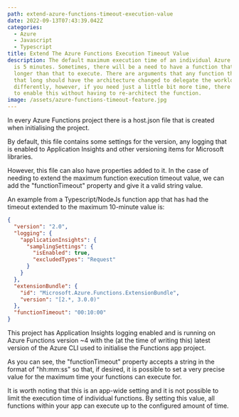 ```yaml
---
path: extend-azure-functions-timeout-execution-value
date: 2022-09-13T07:43:39.042Z
categories:
  - Azure
  - Javascript
  - Typescript
title: Extend The Azure Functions Execution Timeout Value
description: The default maximum execution time of an individual Azure Function
  is 5 minutes. Sometimes, there will be a need to have a function that takes
  longer than that to execute. There are arguments that any function that takes
  that long should have the architecture changed to delegate the workload
  differently, however, if you need just a little bit more time, there is a way
  to enable this without having to re-architect the function.
image: /assets/azure-functions-timeout-feature.jpg
---
```

In every Azure Functions project there is a host.json file that is created when initialising the project.

By default, this file contains some settings for the version, any logging that is enabled to Application Insights and other versioning items for Microsoft libraries.

However, this file can also have properties added to it. In the case of needing to extend the maximum function execution timeout value, we can add the "functionTimeout" property and give it a valid string value.

A﻿n example from a Typescript/NodeJs function app that has had the timeout extended to the maximum 10-minute value is:

```json
{
  "version": "2.0",
  "logging": {
    "applicationInsights": {
      "samplingSettings": {
        "isEnabled": true,
        "excludedTypes": "Request"
      }
    }
  },
  "extensionBundle": {
    "id": "Microsoft.Azure.Functions.ExtensionBundle",
    "version": "[2.*, 3.0.0)"
  },
  "functionTimeout": "00:10:00"
}
```

This project has Application Insights logging enabled and is running on Azure Functions version ~4 with the (at the time of writing this) latest version of the Azure CLI used to initialise the Functions app project.

As you can see, the "functionTimeout" property accepts a string in the format of "hh:mm:ss" so that, if desired, it is possible to set a very precise value for the maximum time your functions can execute for.

It is worth noting that this is an app-wide setting and it is not possible to limit the execution time of individual functions. By setting this value, all functions within your app can execute up to the configured amount of time.